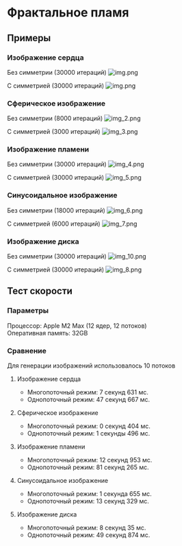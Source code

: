 # Фрактальное пламя

## Примеры 

### Изображение сердца


Без симметрии (30000 итераций)
![img.png](images/img_1.png)

С симметрией (30000 итераций)
![img.png](images/img.png)


### Сферическое изображение

Без симметрии (8000 итераций)
![img_2.png](images/img_2.png)


С симметрией (3000 итераций)
![img_3.png](images/img_3.png)

### Изображение пламени

Без симметрии (30000 итераций)
![img_4.png](images/img_4.png)

С симметрией (30000 итераций)
![img_5.png](images/img_5.png)


### Синусоидальное изображение

Без симметрии (18000 итераций)
![img_6.png](images/img_6.png)

С симметрией (6000 итераций)
![img_7.png](images/img_7.png)

### Изображение диска

Без симметрии (30000 итераций)
![img_10.png](images/img_10.png)

С симметрией (30000 итераций)
![img_8.png](images/img_8.png)


## Тест скорости


### Параметры

Процессор: Apple M2 Max (12 ядер, 12 потоков)
<br/>Оперативная память: 32GB

### Сравнение

Для генерации изображений использовалось 10 потоков
1) Изображение сердца

    * Многопоточный режим: 7 секунд 631 мс.
    * Однопоточный режим: 47 секунд 667 мс.

2) Сферическое изображение

    * Многопоточный режим: 0 секунд 404 мс.
    * Однопоточный режим: 1 секунды 496 мс.

3) Изображение пламени

    * Многопоточный режим: 12 секунд 953 мс.
    * Однопоточный режим: 81 секунд 265 мс.

4) Синусоидальное изображение

    * Многопоточный режим: 1 секунда 655 мс.
    * Однопоточный режим: 13 секунд 329 мс.

5) Изображение диска

    * Многопоточный режим: 8 секунд 35 мс.
    * Однопоточный режим: 49 секунд 874 мс.


